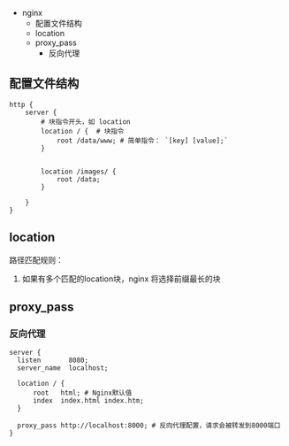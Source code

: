 - nginx
  - 配置文件结构
  - location
  - proxy_pass
    - 反向代理

## 配置文件结构

```
http {
    server {
        # 块指令开头，如 location 
		location / {  # 块指令
		    root /data/www; # 简单指令： `[key] [value];`
		}
		
		
		location /images/ {
		    root /data;
		}
		
    }
}
```

## location

路径匹配规则：

1. 如果有多个匹配的location块，nginx 将选择前缀最长的块

## proxy_pass

### 反向代理

```
server {  
  listen       8080;        
  server_name  localhost;

  location / {
      root   html; # Nginx默认值
      index  index.html index.htm;
  }
  
  proxy_pass http://localhost:8000; # 反向代理配置，请求会被转发到8000端口
}
```